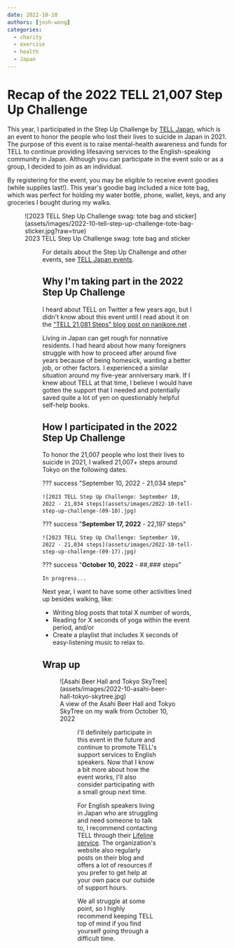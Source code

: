 ```yaml
---
date: 2022-10-10
authors: [josh-wong]
categories:
  - charity
  - exercise
  - health
  - Japan
---
```


# Recap of the 2022 TELL 21,007 Step Up Challenge

This year, I participated in the Step Up Challenge by [TELL Japan](https://telljp.com/), which is an event to honor the people who lost their lives to suicide in Japan in 2021. The purpose of this event is to raise mental-health awareness and funds for TELL to continue providing lifesaving services to the English-speaking community in Japan. Although you can participate in the event solo or as a group, I decided to join as an individual.

By registering for the event, you may be eligible to receive event goodies (while supplies last!). This year's goodie bag included a nice tote bag, which was perfect for holding my water bottle, phone, wallet, keys, and any groceries I bought during my walks.

<figure markdown>
  ![2023 TELL Step Up Challenge swag: tote bag and sticker](assets/images/2022-10-tell-step-up-challenge-tote-bag-sticker.jpg?raw=true)
  <figcaption markdown>2023 TELL Step Up Challenge swag: tote bag and sticker</figcaption>
<figure>

For details about the Step Up Challenge and other events, see [TELL Japan events](https://www.tellevents.org/).

## Why I'm taking part in the 2022 Step Up Challenge

I heard about TELL on Twitter a few years ago, but I didn't know about this event until I read about it on the ["TELL 21,081 Steps" blog post on nanikore.net](https://www.nanikore.net/2021/10/11/tell-21081-steps/) . 
 
Living in Japan can get rough for nonnative residents. I had heard about how many foreigners struggle with how to proceed after around five years because of being homesick, wanting a better job, or other factors. I experienced a similar situation around my five-year anniversary mark. If I knew about TELL at that time, I believe I would have gotten the support that I needed and potentially saved quite a lot of yen on questionably helpful self-help books.

## How I participated in the 2022 Step Up Challenge

To honor the 21,007 people who lost their lives to suicide in 2021, I walked 21,007+ steps around Tokyo on the following dates.

??? success "September 10, 2022 - 21,034 steps"

    ![2023 TELL Step Up Challenge: September 10, 2022 - 21,034 steps](assets/images/2022-10-tell-step-up-challenge-(09-10).jpg)

??? success "**September 17, 2022** - 22,197 steps"

    ![2023 TELL Step Up Challenge: September 10, 2022 - 21,034 steps](assets/images/2022-10-tell-step-up-challenge-(09-17).jpg)

??? success "**October 10, 2022** - ##,### steps"

    In progress...

Next year, I want to have some other activities lined up besides walking, like:

- Writing blog posts that total X number of words,
- Reading for X seconds of yoga within the event period, and/or
- Create a playlist that includes X seconds of easy-listening music to relax to.

## Wrap up

<figure markdown>
  ![Asahi Beer Hall and Tokyo SkyTree](assets/images/2022-10-asahi-beer-hall-tokyo-skytree.jpg)
  <figcaption markdown>A view of the Asahi Beer Hall and Tokyo SkyTree on my walk from October 10, 2022</figcaption>
<figure>

I'll definitely participate in this event in the future and continue to promote TELL's support services to English speakers. Now that I know a bit more about how the event works, I'll also consider participating with a small group next time.

For English speakers living in Japan who are struggling and need someone to talk to, I recommend contacting TELL through their [Lifeline service](https://telljp.com/lifeline/). The organization's website also regularly posts on their blog and offers a lot of resources if you prefer to get help at your own pace our outside of support hours.

We all struggle at some point, so I highly recommend keeping TELL top of mind if you find yourself going through a difficult time.

